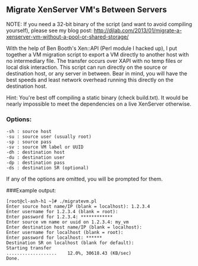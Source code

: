 ## Migrate XenServer VM's Between Servers

NOTE:  If you need a 32-bit binary of the script (and want to avoid compiling yourself), please see my blog post: http://djlab.com/2013/01/migrate-a-xenserver-vm-without-a-pool-or-shared-storage/

With the help of Ben Booth's Xen::API (Perl module I hacked up), I put together a VM migration script to export a VM directly to another host with no intermediary file. The transfer occurs over XAPI with no temp files or local disk interaction. This script can run directly on the source or destination host, or any server in between. Bear in mind, you will have the best speeds and least network overhead running this directly on the destination host.

Hint: You're best off compiling a static binary (check build.txt).  It would be nearly impossible to meet the dependencies on a live XenServer otherwise.

### Options:

	-sh : source host
	-su : source user (usually root)
	-sp : source pass
	-sv : source VM label or UUID
	-dh : destination host
	-du : destination user
	-dp : destination pass
	-ds : destination SR (optional)

If any of the options are omitted, you will be prompted for them.

###Example output:

	[root@cl-ash-h1 ~]# ./migratevm.pl
	Enter source host name/IP (blank = localhost): 1.2.3.4
	Enter username for 1.2.3.4 (blank = root):
	Enter password for 1.2.3.4: ************
	Enter source vm name or uuid on 1.2.3.4: my_vm
	Enter destination host name/IP (blank = localhost):
	Enter username for localhost (blank = root):
	Enter password for localhost: ******
	Destination SR on localhost (blank for default):
	Starting transfer
	...................    12.0%, 30618.43 (KB/sec)
	Done.

